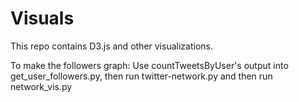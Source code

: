 Visuals
=======

This repo contains D3.js and other visualizations. 

To make the followers graph:
Use countTweetsByUser's output into get_user_followers.py, then run twitter-network.py and then run network_vis.py 
